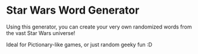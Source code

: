 # Star Wars Word Generator
Using this generator, you can create your very own randomized words from the vast Star Wars universe!

Ideal for Pictionary-like games, or just random geeky fun :D
